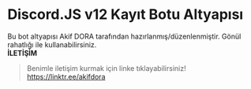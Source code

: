 # Discord.JS v12 Kayıt Botu Altyapısı
Bu bot altyapısı Akif DORA tarafından hazırlanmış/düzenlenmiştir. Gönül rahatlığı ile kullanabilirsiniz.
<br>
**İLETİŞİM**
> Benimle iletişim kurmak için linke tıklayabilirsiniz!<br>
> https://linktr.ee/akifdora
